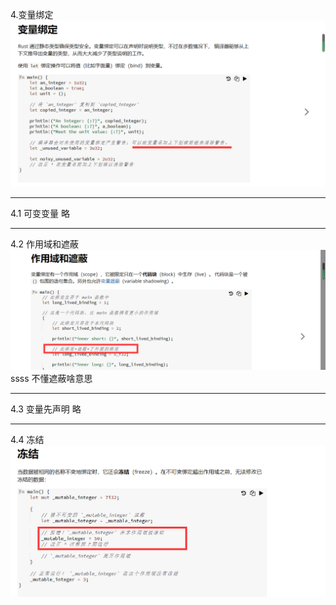 4.变量绑定
![](images/2021-07-11-21-15-02.png)
***
4.1 可变变量  略
***
4.2 作用域和遮蔽 
![](images/2021-07-11-21-17-47.png)
ssss 不懂遮蔽啥意思
***
4.3 变量先声明 略
***
4.4 冻结
![](images/2021-07-11-21-21-13.png)
